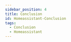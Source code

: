 ```yaml
---
sidebar_position: 4
title: Conclusion
id: Homeassistant-Conclusion
tags:
  - Conclusion
  - Homeassistant
---
```

